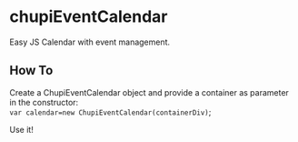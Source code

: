 # chupiEventCalendar
Easy JS Calendar with event management.  
## How To
Create a ChupiEventCalendar object and provide a container as parameter in the constructor:  
`var calendar=new ChupiEventCalendar(containerDiv)`;
  
Use it!
